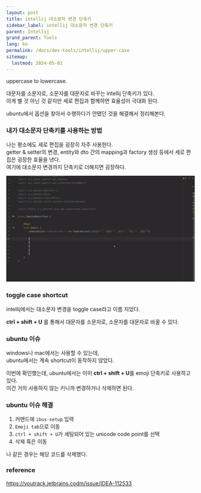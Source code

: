 ```yaml
---
layout: post
title: intellij 대소문자 변경 단축키
sidebar_label: intellij 대소문자 변경 단축키
parent: Intellij
grand_parent: Tools
lang: ko
permalink: /docs/dev-tools/intellij/upper-case
sitemap:
  lastmod: 2024-05-02
---
```


uppercase to lowercase.  

대문자를 소문자로, 소문자를 대문자로 바꾸는 intellij 단축키가 있다.  
이게 별 것 아닌 것 같지만 세로 편집과 함께하면 효율성이 극대화 된다.

ubuntu에서 옵션을 찾아서 수행하다가 안됐던 것을 해결해서 정리해본다.


### 내가 대소문자 단축키를 사용하는 방법

나는 평소에도 세로 편집을 굉장히 자주 사용한다.  
getter & setter의 변경, entity와 dto 간의 mapping과 factory 생성 등에서 세로 편집은 굉장한 효율을 낸다.  
여기에 대소문자 변경까지 단축키로 더해지면 굉장하다.

![intellij toogle](/images/post/dev-tools/intellij/toggle-case/intellij_toggle.gif)

### toggle case shortcut

intellij에서는 대소문자 변경을 toggle case라고 이름 지었다.  

**ctrl + shift + U** 를 통해서 대문자를 소문자로, 소문자를 대문자로 바꿀 수 있다.


### ubuntu 이슈

windows나 mac에서는 사용할 수 있는데,  
ubuntu에서는 계속 shortcut이 동작하지 않았다.  

이번에 확인했는데, ubuntu에서는 이미 **ctrl + shift + U**를 emoji 단축키로 사용하고 있다.  
이건 거의 사용하지 않는 키니까 변경하거나 삭제하면 된다.


### ubuntu 이슈 해결

1. 커맨드에 `ibus-setup` 입력
2. `Emoji tab`으로 이동
3. `ctrl + shift + U`가 세팅되어 있는 unicode code point를 선택
4. 삭제 혹은 이동 

나 같은 경우는 해당 코드를 삭제했다.


### reference

https://youtrack.jetbrains.codm/issue/IDEA-112533